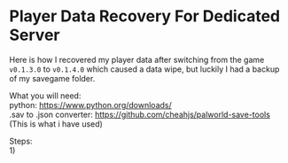 # Player Data Recovery For Dedicated Server

Here is how I recovered my player data after switching from the game `v0.1.3.0` to `v0.1.4.0` which caused a data wipe, but luckily I had a backup of my savegame folder.

What you will need:   
python: https://www.python.org/downloads/   
.sav to .json converter: https://github.com/cheahjs/palworld-save-tools (This is what i have used)

Steps:   
1)

